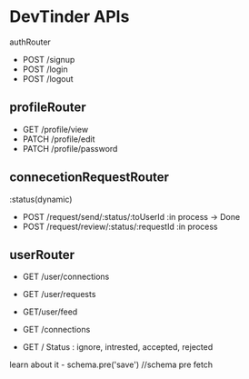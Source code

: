 # DevTinder APIs

authRouter

- POST /signup
- POST /login
- POST /logout

## profileRouter

- GET /profile/view
- PATCH /profile/edit
- PATCH /profile/password

## connecetionRequestRouter

:status(dynamic)

- POST /request/send/:status/:toUserId :in process -> Done
- POST /request/review/:status/:requestId :in process

## userRouter

- GET /user/connections
- GET /user/requests
- GET/user/feed

- GET /connections
- GET /
  Status : ignore, intrested, accepted, rejected

learn about it - schema.pre('save') //schema pre fetch
